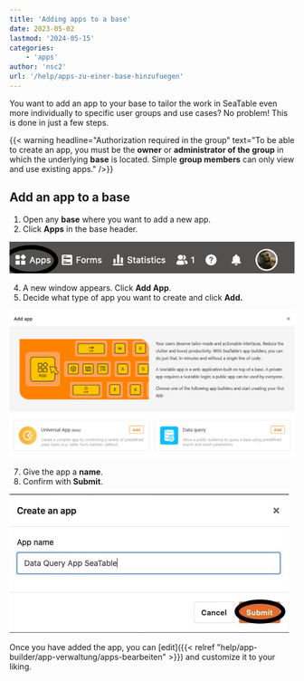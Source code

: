 ```yaml
---
title: 'Adding apps to a base'
date: 2023-05-02
lastmod: '2024-05-15'
categories:
    - 'apps'
author: 'nsc2'
url: '/help/apps-zu-einer-base-hinzufuegen'
---
```


You want to add an app to your base to tailor the work in SeaTable even more individually to specific user groups and use cases? No problem! This is done in just a few steps.

{{< warning  headline="Authorization required in the group"  text="To be able to create an app, you must be the **owner** or **administrator of the group** in which the underlying **base** is located. Simple **group members** can only view and use existing apps." />}}

## Add an app to a base

1. Open any **base** where you want to add a new app.
2. Click **Apps** in the base header.

![Click apps in the base header](images/click-apps-in-the-base-header.jpg)

4. A new window appears. Click **Add App**.
5. Decide what type of app you want to create and click **Add.**

![Dialog box for adding apps](images/Add-App.png)

7. Give the app a **name**.
8. Confirm with **Submit**.

![Name the app and confirm with Submit](images/confirm-to-add-app-to-base.jpg)

Once you have added the app, you can [edit]({{< relref "help/app-builder/app-verwaltung/apps-bearbeiten" >}}) and customize it to your liking.
